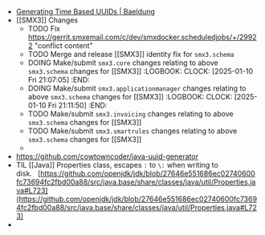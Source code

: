 - [Generating Time Based UUIDs | Baeldung](https://www.baeldung.com/java-generating-time-based-uuids)
- [[SMX3]] Changes
	- TODO Fix https://gerrit.smxemail.com/c/dev/smxdocker.scheduledjobs/+/29922 "conflict content"
	- TODO Merge and release [[SMX3]] identity fix for `smx3.schema`
	- DOING Make/submit `smx3.core` changes relating to above `smx3.schema` changes for [[SMX3]]
	  :LOGBOOK:
	  CLOCK: [2025-01-10 Fri 21:07:05]
	  :END:
	- DOING Make/submit `smx3.applicationmanager` changes relating to above `smx3.schema` changes for [[SMX3]]
	  :LOGBOOK:
	  CLOCK: [2025-01-10 Fri 21:11:50]
	  :END:
	- TODO Make/submit `smx3.invoicing` changes relating to above `smx3.schema` changes for [[SMX3]]
	- TODO Make/submit `smx3.smartrules` changes relating to above `smx3.schema` changes for [[SMX3]]
	-
- https://github.com/cowtowncoder/java-uuid-generator
- TIL [[Java]] Properties class, escapes `:` to `\:` when writing to disk.   [https://github.com/openjdk/jdk/blob/27646e551686ec02740600fc73694fc2fbd00a88/src/java.base/share/classes/java/util/Properties.java#L723](https://github.com/openjdk/jdk/blob/27646e551686ec02740600fc73694fc2fbd00a88/src/java.base/share/classes/java/util/Properties.java#L723)
-